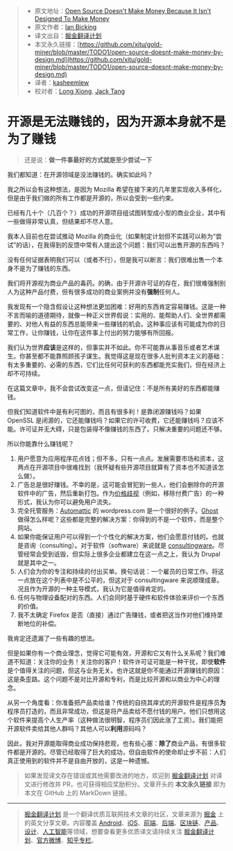 > * 原文地址：[Open Source Doesn't Make Money Because It Isn't Designed To Make Money](https://www.ianbicking.org/blog/2019/03/open-source-doesnt-make-money-by-design.html)
> * 原文作者：[Ian Bicking](https://www.ianbicking.org/)
> * 译文出自：[掘金翻译计划](https://github.com/xitu/gold-miner)
> * 本文永久链接：[https://github.com/xitu/gold-miner/blob/master/TODO1/open-source-doesnt-make-money-by-design.md](https://github.com/xitu/gold-miner/blob/master/TODO1/open-source-doesnt-make-money-by-design.md)
> * 译者：[kasheemlew](https://github.com/kasheemlew)
> * 校对者：[Long Xiong](https://github.com/xionglong58), [Jack Tang](https://github.com/JackEggie)

# 开源是无法赚钱的，因为开源本身就不是为了赚钱

> 还是说：**做一件事最好的方式就是至少尝试一下**

我们都知道：在开源领域是没法赚钱的。确实如此吗？

我之所以会有这种想法，是因为 Mozilla 希望在接下来的几年里实现收入多样化，但是由于我们做的所有工作都是开源的，所以会受到一些约束。

已经有几十个（几百个？）成功的开源项目组试图转型成小型的商业企业，其中有一些做得非常认真，但结果却不尽人意。

我本人目前也在尝试推动 Mozilla 的商业化（如果制定计划但不实践可以称为“尝试”的话），在我得到的反馈中常有人提出这个问题：我们可以出售开源的东西吗？

没有任何证据表明我们可以（或者不行），但是我可以断言：我们很难出售一个本身不是为了赚钱的东西。

我们将开源视为商业产品的毒药。的确，由于开源许可证的存在，我们很难强制别人为这种产品付费，但有很多成功的商业案例并没有**强制**任何人。

我发现有一个隐含假设让这种想法更加困难：好用的东西肯定容易赚钱。这是一种不言而喻的道德期待，就像一种正义世界假说：实用的、能帮助人们、全世界都需要的、对他人有益的东西总能带来一些赚钱的机会。这种事应该有可能成为你的日常工作，让你赚钱，让你在这件事上付出的努力能够有所回报。

我们认为世界**应该**是这样的，但事实并不如此。你不可能靠从事音乐或者艺术谋生。你甚至都不能靠照顾孩子谋生。我觉得这是现在很多人批判资本主义的基础：有太多重要的、必需的东西，它们比任何可获利的东西都能充实我们，但在经济上却不可持续。

在这篇文章中，我不会尝试改变这一点，但请记住：不是所有美好的东西都能赚钱。

但我们知道软件中是有利可图的，而且有很多利！是靠闭源赚钱吗？如果 OpenSSL 是闭源的，它还能赚钱吗？如果它的许可收费，它还能赚钱吗？应该不能。许可证并无大碍，只是包装得不像赚钱的东西了。只解决重要的问题还不够。

所以你能靠什么赚钱呢？

1.  用户愿意为应用程序花点钱；但不多，只有一点点。发展需要市场和资本，这两点在开源项目中很难找到（我怀疑有些开源项目就算有了资本也不知道该怎么做）。
2.  广告总是很好赚钱。不幸的是，这可能会冒犯到一些人，他们会删除你的开源软件中的广告，然后重新打包。作为[价格歧视](https://zh.wikipedia.org/wiki/%E4%BB%B7%E6%A0%BC%E6%AD%A7%E8%A7%86)（例如，移除付费广告）的一种形式，我认为你可以避免用户流失。
3.  完全托管服务：[Automattic](https://automattic.com/) 的 wordpress.com 是一个很好的例子。[Ghost](https://ghost.org/) 做得怎么样呢？这些都是完整的解决方案：你得到的不是一个软件，而是整个网站。
4.  如果你能保证用户可以得到一个个性化的解决方案，他们会愿意付钱的。也就是咨询（consulting）。对于软件（software）来说就是 [consultingware](https://www.joelonsoftware.com/2002/05/06/five-worlds/)。尽管经常会受到诋毁，但实际上很多企业都建立在这一点之上，我认为 Drupal 就是其中之一。
5.  人们会为你的专注和持续的付出买单。换句话说：一个雇员的日常工作。将这一点放在这个列表中是不公平的，但这对于 consultingware 来说顺理成章。况且作为开源的一种主导模式，我认为它是值得肯定的。
6.  任何与物理设备配对的东西。人们会同时基于硬件和软件体验来评价一个东西的价值。
7.  我不太确定 Firefox 是否（直接）通过广告赚钱，或者把这当作对他们维持垄断地位的补偿。

我肯定还遗漏了一些有趣的想法。

但是如果你有一个商业理念，觉得它可能有效，开源和它又有什么关系呢？我们难道不知道：关注你的业务！关注你的客户！软件许可证可能是一种干扰，即使**软件**是个值得关注的问题，但这与业务无关。也许这就是你不能通过开源赚钱的原因：这是条歪路。这个问题不是对比开源和专利，而是比较开源和以商业为中心的理念。

从另一个角度看：你准备把产品卖给谁？传统的自挠其痒式的开源软件是程序员**为**程序员打造的，而且非常成功，但这是将产品卖给不愿付钱的用户。他们只想用这个软件来提高个人生产率（这种做法很明智，程序员们因此涨了工资）。我们能把开源软件卖给其他人群吗？其他人可以**利用**源码吗？

因此，我对开源能取得商业成功保持悲观，也有些心塞：**除了**商业产品，有很多软件都是开源的。尽管已经取得了巨大的成功，但自由软件的使命却止步不前：人们真正使用到的软件并不是自由开放的，这是一种遗憾。

> 如果发现译文存在错误或其他需要改进的地方，欢迎到 [掘金翻译计划](https://github.com/xitu/gold-miner) 对译文进行修改并 PR，也可获得相应奖励积分。文章开头的 **本文永久链接** 即为本文在 GitHub 上的 MarkDown 链接。

---

> [掘金翻译计划](https://github.com/xitu/gold-miner) 是一个翻译优质互联网技术文章的社区，文章来源为 [掘金](https://juejin.im) 上的英文分享文章。内容覆盖 [Android](https://github.com/xitu/gold-miner#android)、[iOS](https://github.com/xitu/gold-miner#ios)、[前端](https://github.com/xitu/gold-miner#前端)、[后端](https://github.com/xitu/gold-miner#后端)、[区块链](https://github.com/xitu/gold-miner#区块链)、[产品](https://github.com/xitu/gold-miner#产品)、[设计](https://github.com/xitu/gold-miner#设计)、[人工智能](https://github.com/xitu/gold-miner#人工智能)等领域，想要查看更多优质译文请持续关注 [掘金翻译计划](https://github.com/xitu/gold-miner)、[官方微博](http://weibo.com/juejinfanyi)、[知乎专栏](https://zhuanlan.zhihu.com/juejinfanyi)。
